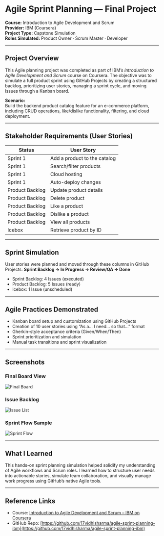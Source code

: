 # Agile Sprint Planning — Final Project

**Course:** Introduction to Agile Development and Scrum  
**Provider:** IBM (Coursera)  
**Project Type:** Capstone Simulation  
**Roles Simulated:** Product Owner · Scrum Master · Developer

---

## Project Overview

This Agile planning project was completed as part of IBM’s *Introduction to Agile Development and Scrum* course on Coursera. The objective was to simulate a full product sprint using GitHub Projects by creating a structured backlog, prioritizing user stories, managing a sprint cycle, and moving issues through a Kanban board.

**Scenario:**  
Build the backend product catalog feature for an e-commerce platform, including CRUD operations, like/dislike functionality, filtering, and cloud deployment.

---

## Stakeholder Requirements (User Stories)

| Status           | User Story |
|------------------|------------|
| Sprint 1         | Add a product to the catalog |
| Sprint 1         | Search/filter products |
| Sprint 1         | Cloud hosting |
| Sprint 1         | Auto-deploy changes |
| Product Backlog  | Update product details |
| Product Backlog  | Delete product |
| Product Backlog  | Like a product |
| Product Backlog  | Dislike a product |
| Product Backlog  | View all products |
| Icebox           | Retrieve product by ID |

---

## Sprint Simulation

User stories were planned and moved through these columns in GitHub Projects:
**Sprint Backlog → In Progress → Review/QA → Done**

- Sprint Backlog: 4 Issues (executed)
- Product Backlog: 5 Issues (ready)
- Icebox: 1 Issue (unscheduled)

---

## Agile Practices Demonstrated

- Kanban board setup and customization using GitHub Projects
- Creation of 10 user stories using “As a… I need… so that…” format
- Gherkin-style acceptance criteria (Given/When/Then)
- Sprint prioritization and simulation
- Manual task transitions and sprint visualization

---

## Screenshots

### Final Board View
![Final Board](./screenshots/final_board.png)

### Issue Backlog
![Issue List](./screenshots/issue_cards.png)

### Sprint Flow Sample
![Sprint Flow](./screenshots/flow_example.png)

---

## What I Learned

This hands-on sprint planning simulation helped solidify my understanding of Agile workflows and Scrum roles. I learned how to structure user needs into actionable stories, simulate team collaboration, and visually manage work progress using GitHub’s native Agile tools.

---

## Reference Links

- Course: [Introduction to Agile Development and Scrum – IBM on Coursera](https://www.coursera.org/learn/introduction-agile-development-scrum)
- GitHub Repo: [https://github.com/17vidhisharma/agile-sprint-planning-ibm](https://github.com/17vidhisharma/agile-sprint-planning-ibm)


